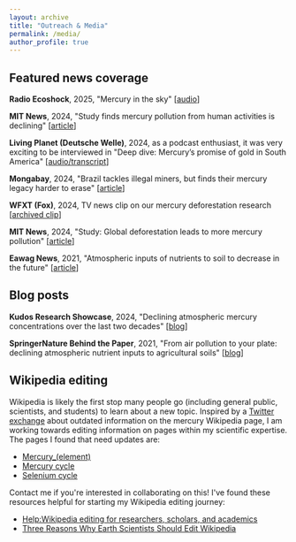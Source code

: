 ```yaml
---
layout: archive
title: "Outreach & Media"
permalink: /media/
author_profile: true
---
```


## Featured news coverage
**Radio Ecoshock**, 2025, "Mercury in the sky" \[[audio](https://www.ecoshock.org/2025/01/mercury-tears-and-climate-fears.html)]

**MIT News**, 2024, "Study finds mercury pollution from human activities is declining" \[[article](https://news.mit.edu/2024/study-finds-mercury-pollution-from-human-activities-declining-1008)]

**Living Planet (Deutsche Welle)**, 2024, as a podcast enthusiast, it was very exciting to be interviewed in "Deep dive: Mercury’s promise of gold in South America" \[[audio/transcript](https://www.dw.com/en/deep-dive-mercurys-tantalizing-promise-of-endless-gold-in-south-america/audio-68856349)]

**Mongabay**, 2024, "Brazil tackles illegal miners, but finds their mercury legacy harder to erase" \[[article](https://news.mongabay.com/2023/03/brazil-tackles-illegal-miners-but-finds-their-mercury-legacy-harder-to-erase/)]

**WFXT (Fox)**, 2024, TV news clip on our mercury deforestation research \[[archived clip](https://archive.tveyes.com/7313/meltwater/f0b52cc6-ade8-4bff-96dd-3aeea33fa232/WFXT_02-12-2024_18.18.12.mp4)]

**MIT News**, 2024, "Study: Global deforestation leads to more mercury pollution" \[[article](https://news.mit.edu/2024/study-global-deforestation-leads-more-mercury-pollution-0212)]

**Eawag News**, 2021, "Atmospheric inputs of nutrients to soil to decrease in the future" \[[article](https://www.eawag.ch/en/info/portal/news/news-detail/atmospheric-inputs-of-nutrients-to-soil-to-decrease-in-the-future/)]

## Blog posts
**Kudos Research Showcase**, 2024, "Declining atmospheric mercury concentrations over the last two decades" \[[blog](https://link.growkudos.com/1e9gcl7r8qo)]

**SpringerNature Behind the Paper**, 2021, "From air pollution to your plate: declining atmospheric nutrient inputs to agricultural soils" \[[blog](https://communities.springernature.com/posts/from-air-pollution-to-your-plate-declining-atmospheric-nutrient-inputs-to-agricultural-soils)]

## Wikipedia editing
Wikipedia is likely the first stop many people go (including general public, scientists, and students) to learn about a new topic. Inspired by a [Twitter exchange](https://x.com/markmccaughrean/status/1559687188568313857) about outdated information on the mercury Wikipedia page, I am working towards editing information on pages within my scientific expertise. The pages I found that need updates are: 

- [Mercury_(element)](https://en.wikipedia.org/wiki/Mercury_(element))
- [Mercury cycle](https://en.wikipedia.org/wiki/Mercury_cycle)
- [Selenium cycle](https://en.wikipedia.org/wiki/Selenium_cycle)

Contact me if you're interested in collaborating on this! I've found these resources helpful for starting my Wikipedia editing journey:
- [Help:Wikipedia editing for researchers, scholars, and academics](https://en.wikipedia.org/wiki/Help:Wikipedia_editing_for_researchers,_scholars,_and_academics)
- [Three Reasons Why Earth Scientists Should Edit Wikipedia](https://eos.org/opinions/three-reasons-why-earth-scientists-should-edit-wikipedia)
